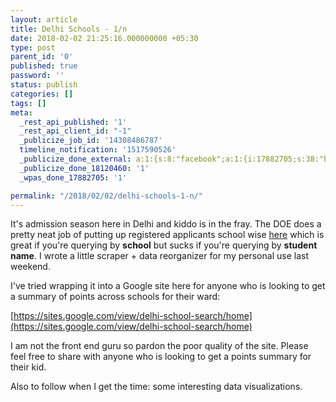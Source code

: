 ```yaml
---
layout: article
title: Delhi Schools - 1/n
date: 2018-02-02 21:25:16.000000000 +05:30
type: post
parent_id: '0'
published: true
password: ''
status: publish
categories: []
tags: []
meta:
  _rest_api_published: '1'
  _rest_api_client_id: "-1"
  _publicize_job_id: '14308486787'
  timeline_notification: '1517590526'
  _publicize_done_external: a:1:{s:8:"facebook";a:1:{i:17882705;s:38:"https://facebook.com/10159804511740184";}}
  _publicize_done_18120460: '1'
  _wpas_done_17882705: '1'

permalink: "/2018/02/02/delhi-schools-1-n/"
---
```

It's admission season here in Delhi and kiddo is in the fray. The DOE does a pretty neat job of putting up registered applicants school wise [here](http://www.edudel.nic.in/mis/smc/other/frmChildrenAppliedforAdmissionDistWiseReport1718.aspx)&nbsp;which is great if you're querying by **school** but sucks if you're querying by **student name**. I wrote a little scraper + data reorganizer for my personal use last weekend.

I've tried wrapping it into a Google site here for anyone who is looking to get a summary of points across schools for their ward:

[https://sites.google.com/view/delhi-school-search/home](https://sites.google.com/view/delhi-school-search/home)

I am not the front end guru so pardon the poor quality of the site. Please feel free to share with anyone who is looking to get a points summary for their kid.

Also to follow when I get the time: some interesting data visualizations.

&nbsp;

